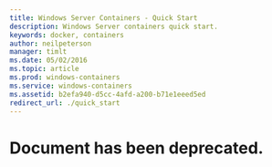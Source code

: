 ```yaml
---
title: Windows Server Containers - Quick Start
description: Windows Server containers quick start.
keywords: docker, containers
author: neilpeterson
manager: timlt
ms.date: 05/02/2016
ms.topic: article
ms.prod: windows-containers
ms.service: windows-containers
ms.assetid: b2efa940-d5cc-4afd-a200-b71e1eeed5ed
redirect_url: ./quick_start
---
```


# Document has been deprecated.